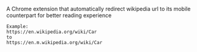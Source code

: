 A Chrome extension that automatically redirect wikipedia url to its mobile counterpart for better reading experience

```
Example:
https://en.wikipedia.org/wiki/Car
to
https://en.m.wikipedia.org/wiki/Car
```
